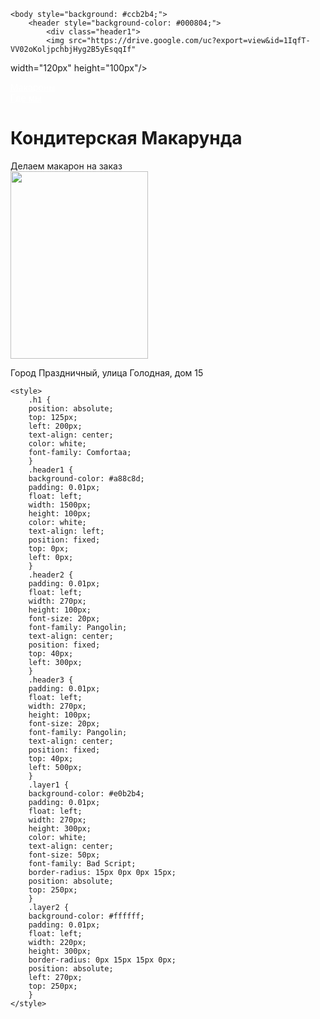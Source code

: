 <html>
    <head><link href="https://fonts.googleapis.com/css2?family=Bad+Script&family=Caveat&family=Comfortaa:wght@300&family=Pangolin&family=Poiret+One&display=swap"rel="stylesheet"></head>

    <body style="background: #ccb2b4;"> 
        <header style="background-color: #000804;">
            <div class="header1">
            <img src="https://drive.google.com/uc?export=view&id=1IqfT-VV02oKoljpchbjHyg2B5yEsqqIf"
 width="120px" height="100px"/>
            </div>
            <div class="header2">
                <a href="#1" style="color: white;">Макароны</a>
            </div>
            <div class="header3">
                <a href="#2" style="color: white;">Где мы</a>
            </div>
        </header>
            <div class="h1">
                <h1>Кондитерская Макарунда</h1>
            </div>
        <main>
            <div id="1" class="layer1">Делаем макарон на заказ</div>
            <div class="layer2">
                <img src="https://drive.google.com/uc?export=view&id=1LVvpmXqBuYvxwomDkHgoP7dqzHTe9DPo" width="220px" height="300px"/>
            </div>
        </main>
        <footer>
            <p id="2">Город Праздничный, улица Голодная, дом 15</p>
        </footer>
    </body>


    <style>
        .h1 {
        position: absolute;
        top: 125px;
        left: 200px;
        text-align: center;
        color: white;
        font-family: Comfortaa;
        }
        .header1 {
        background-color: #a88c8d;
        padding: 0.01px;
        float: left;
        width: 1500px;
        height: 100px;
        color: white;
        text-align: left;
        position: fixed;
        top: 0px;
        left: 0px;
        }
        .header2 {
        padding: 0.01px;
        float: left;
        width: 270px;
        height: 100px;
        font-size: 20px;
        font-family: Pangolin;
        text-align: center;
        position: fixed;
        top: 40px;
        left: 300px;
        }
        .header3 {
        padding: 0.01px;
        float: left;
        width: 270px;
        height: 100px;
        font-size: 20px;
        font-family: Pangolin;
        text-align: center;
        position: fixed;
        top: 40px;
        left: 500px;
        }
        .layer1 {
        background-color: #e0b2b4;
        padding: 0.01px;
        float: left;
        width: 270px;
        height: 300px;
        color: white;
        text-align: center;
        font-size: 50px;
        font-family: Bad Script;
        border-radius: 15px 0px 0px 15px;
        position: absolute;
        top: 250px;
        }
        .layer2 {
        background-color: #ffffff;
        padding: 0.01px;
        float: left;
        width: 220px;
        height: 300px;
        border-radius: 0px 15px 15px 0px;
        position: absolute;
        left: 270px;
        top: 250px;
        }
    </style>
</html>
